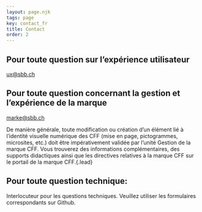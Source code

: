 ```yaml
---
layout: page.njk
tags: page
key: contact_fr
title: Contact
order: 2
---
```


## Pour toute question sur l’expérience utilisateur
<sbb-link variant="inline" type="button" href="mailto:ux@sbb.ch">ux@sbb.ch</sbb-link>

## Pour toute question concernant la gestion et l’expérience de la marque
<sbb-link variant="inline" type="button" href="mailto:marke@sbb.ch">marke@sbb.ch</sbb-link>

De manière générale, toute modification ou création d’un élément lié à l’identité visuelle numérique des CFF (mise en page, pictogrammes, microsites, etc.) doit être impérativement validée par l’unité Gestion de la marque CFF. Vous trouverez des informations complémentaires, des supports didactiques ainsi que les directives relatives à la marque CFF sur le <sbb-link variant="inline" type="button" target="_blank" href="https://www.sbb.ch/identity">portail de la marque CFF</sbb-link>.{.lead}

## Pour toute question technique:
Interlocuteur pour les <sbb-link variant="inline" type="button" href="{{page.lang}}/design-system/organisation/contacts/">questions techniques</sbb-link>. Veuillez utiliser les <sbb-link variant="inline" type="button" href="{{page.lang}}/design-system/organisation/contributing/">formulaires</sbb-link> correspondants sur Github.
